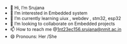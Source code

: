 - 👋 Hi, I’m Srujana 
- 👀 I’m interested in Embedded system 
- 🌱 I’m currently learning uiux , webdev , stm32, esp32 
- 💞️ I’m looking to collaborate on Embedded projects
- 📫 How to reach me @1nt23ec156.srujana@nmit.ac.in 
- 😄 Pronouns: Her /She


<!---
Srujana-H-git/Srujana-H-git is a ✨ special ✨ repository because its `README.md` (this file) appears on your GitHub profile.
You can click the Preview link to take a look at your changes.
--->
